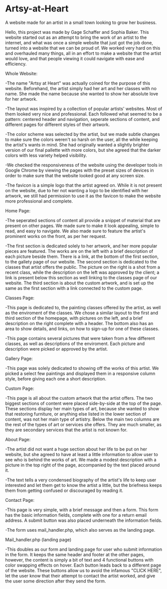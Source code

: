 # Artsy-at-Heart
A website made for an artist in a small town looking to grow her business.

Hello, this project was made by Gage Schaffer and Sophia Baker. This website started out as an attempt to bring the work of an artist to the internet, and what was once a simple website that just got the job done, turned into a website that we can be proud of. We worked very hard on this and overhauled many things, all in an effort to make a website that the artist would love, and that people viewing it could navigate with ease and efficiency.


Whole Website:

-The name "Artsy at Heart" was actually coined for the purpose of this website. Beforehand, the artist simply had her art and her classes with no name. She made the name because she wanted to show her absolute love for her artwork.

-The layout was inspired by a collection of popular artists' websites. Most of them looked very nice and professional. Each followed what seemed to be a pattern: centered header and navigation, seperate sections of content, and different pages for different styles of their artwork.

-The color scheme was selected by the artist, but we made subtle changes to make sure the colors weren't so harsh on the user, all the while keeping the artist's wants in mind. She had originally wanted a slightly brighter version of our final pallette with more colors, but she agreed that the darker colors with less variety helped visibility.

-We checked the responsiveness of the website using the developer tools in Google Chrome by viewing the pages with the preset sizes of devices in order to make sure that the website looked good at any screen size.

-The favicon is a simple logo that the artist agreed on. While it is not present on the website, due to her not wanting a logo to be identified with her artwork, we still had permission to use it as the favicon to make the website more professional and complete.


Home Page:

-The seperated sections of content all provide a snippet of material that are present on other pages. We made sure to make it look appealing, simple to read, and easy to navigate. We also made sure to feature the artist's prominent works on the front, as per her request.

-The first section is dedicated solely to her artwork, and her more popular pieces are featured. The works are on the left with a brief description of each picture beside them. There is a link, at the bottom of the first section, to the gallety page of our website. The second section is dedicated to the classes that artist offers the public. The picture on the right is a shot from a recent class, while the description on the left was approved by the client; a link is present below this section as well linking to the classes page of our website. The third section is about the custom artwork, and is set up the same as the first section with a link connected to the custom page.


Classes Page:

-This page is dedicated to, the painting classes offered by the artist, as well as the enviroment of the classes. We chose a similar layout to the first and third section of the homepage, with pictures on the left, and a brief description on the right complete with a header. The bottom also has an area to show details, and links, on how to sign-up for one of these classes.

-This page contains several pictures that were taken from a few different classes, as well as descriptions of the enviroment. Each picture and description were picked or approved by the artist.


Gallery Page:

-This page was solely dedicated to showing off the works of this artist. We picked a select few paintings and displayed them in a responsive column style, before giving each one a short description.


Custom Page:

-This page is all about the custom artwork that the artist offers. The two biggest sections of content were placed side-by-side at the top of the page. These sections display her main types of art, because she wanted to show that restoring furniture, or anything else listed in the lower section of content, was not her main type of artistry. Below the main two columns are the rest of the types of art or services she offers. They are much smaller, as they are secondary services that the artist is not known for.


About Page:

-The artist did not want a huge section about her life to be put on her website, but she agreed to have  at least a little information to allow user to see who is behind the works of art. We made a modest description with a picture in the top right of the page, accompanied by the text placed around it. 

-The text tells a very condensed biography of the artist's life to keep user interested and let them get to know the artist a little, but the briefness keeps them from getting confused or discouraged by reading it.


Contact Page:

-This page is very simple, with a brief message and then a form. This form has the basic information fields, complete with one for a return email address. A submit button was also placed underneath the information fields.

-The form uses mail_handler.php, which also serves as the landing page.


Mail_handler.php (landing page)

-This doubles as our form and  landing page for user who submit information in the form. It keeps the same header and footer at the other pages, however, the content is simply a bit of text and 4 functional buttons with color swapping effects on hover. Each button leads back to a different page of the website. These buttons allow us to avoid the infamous "CLICK HERE", let the user know that their attempt to contact the artist worked, and give the user some direction after they send the form. 
